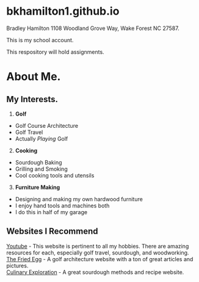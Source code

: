 # bkhamilton1.github.io
Bradley Hamilton 1108 Woodland Grove Way, Wake Forest NC 27587.

This is my school account.

This respository will hold assignments. 

# About Me.
## My Interests.
1. **Golf**
  * Golf Course Architecture
  * Golf Travel
  * Actually _Playing_ Golf
 2. **Cooking**
  * Sourdough Baking
  * Grilling and Smoking
  * Cool cooking tools and utensils
 3. **Furniture Making**
  * Designing and making my own hardwood furniture
  * I enjoy hand tools and machines both
  * I do this in half of my garage
## Websites I Recommend
[Youtube](www.youtube.com) - This website is pertinent to all my hobbies. There are amazing resources for each, especially golf travel, sourdough, and woodworking.  
[The Fried Egg](www.thefriedegg.com) - A golf architecture website with a ton of great articles and pictures.  
[Culinary Exploration](culinary.exploration.eu/blog)  - A great sourdough methods and recipe website. 

 

